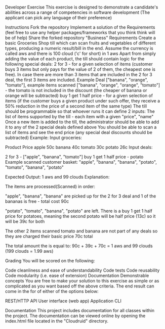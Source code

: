 Developer Exercise
This exercise is designed to demonstrate a candidate's abilities across a range of competencies in software development (The applicant can pick any language of their preference)

Instructions
Fork the repository
Implement a solution of the Requirements (feel free to use any helper packages/frameworks that you think think will be of help)
Share the forked repository
"Business" Requirements
Create a basic Groceries Shop till which can scan fruits and vegetables of different types, producing a numeric result/bill in the end. Assume the currency is called aws and there is 100 cloud ('c' for short) in 1 aws
Apart from simply adding the value of each product, the till should contain logic for the following special deals:
2 for 3 - for a given selection of items (customer buys 3 items but only pays for the value of 2 of them, the cheapest one is free). In case there are more than 3 items that are included in the 2 for 3 deal, the first 3 items are included. Example Deal ["banana", "orange", "tomato"], example items scanned ["banana", "orange", "orange", "tomato"] - the tomato is not included in the discount (the cheaper of banana or orange will be subtracted)
buy 1 get 1 half price - for a given selection of items (if the customer buys a given product under such offer, they receive a 50% reduction in the price of a second item of the same type)
The till should be programmable so that whoever runs it can define 2 inputs:
The list of items supported by the till - each item with a given "price", "name"
Once a new item is added to the till, the administrator should be able to add it to any of the 2 special deals defined above
You should be able to scan a list of items and see the end price (any special deal discounts should be subtracted)
Example:
Input groceries:

Product	Price
apple	50c
banana	40c
tomato	30c
potato	26c
Input deals:

2 for 3 - ["apple", "banana", "tomato"]
buy 1 get 1 half price - potato
Example scanned customer basket: "apple", "banana", "banana", "potato", "tomato", "banana", "potato"

Expected Output: 1 aws and 99 clouds Explanation:

The items are processed(Scanned) in order:

"apple", "banana", "banana" are picked up for the 2 for 3 deal and 1 of the bananas is free - total cost 90c

"potato", "tomato", "banana", "potato" are left. There is a buy 1 get 1 half price for potatoes, meaning the second potato will be half price (13c) so it will be 39c for both

The other 2 items scanned tomato and banana are not part of any deals so they are charged their basic price 70c total

The total amount the is equal to: 90c + 39c + 70c = 1 aws and 99 clouds (199 clouds = 1.99 aws)

Grading
You will be scored on the following:

Code cleanliness and ease of understandability
Code tests
Code reusability
Code modularity (i.e. ease of extension)
Documentation
Demonstrable concepts
You are free to make your solution to this exercise as simple or as complicated as you want based off the above criteria. The end result can come in the for of either of the options below:

REST/HTTP API
User interface (web app)
Application CLI


Documentation
This project includes documentation for all classes within the project. The documentation can be viewed online by opening the index.html file located in the "Cloudruid" directory.
